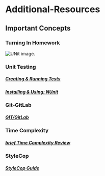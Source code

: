 # Additional-Resources 

## Important Concepts 

### Turning In Homework 

![UNit image.](https://github.com/MarkShinozaki/CPTS321-SoftwareEngineeringPrinciples/blob/Additional-Resources/NUnit%20Getting%20started%20pic.jpeg)

### Unit Testing
##### ***[Creating & Running Tests](https://github.com/MarkShinozaki/CPTS321-SoftwareEngineeringPrinciples/blob/Additional-Resources/CptS%20321-NUnit-Creating%20and%20running%20tests.pdf)***
##### ***[Installing & Using: NUnit ](https://github.com/MarkShinozaki/CPTS321-SoftwareEngineeringPrinciples/blob/Additional-Resources/CptS%20321-NUnit-How-to%20setup%20on%20VS%202019.pdf)***

### Git-GitLab
##### ***[GIT/GitLab](https://github.com/MarkShinozaki/CPTS321-SoftwareEngineeringPrinciples/blob/Additional-Resources/Git-GitLab-Review.pdf)***

### Time Complexity 
##### ***[brief Time Complexity Review](https://github.com/MarkShinozaki/CPTS321-SoftwareEngineeringPrinciples/blob/Additional-Resources/w1.3.2%20Brief%20time%20complexity%20review.pdf)***

### StyleCop
##### ***[StyleCop Guide](https://github.com/MarkShinozaki/CPTS321-SoftwareEngineeringPrinciples/blob/Additional-Resources/CptS%20321-StyleCop-How-to.pdf)***






